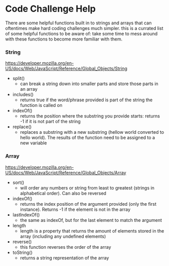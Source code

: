 # Code Challenge Help
There are some helpful functions built in to strings and arrays that can oftentimes make hard coding challenges much simpler. this is a currated list of some helpful functions to be aware of: take some time to mess around with these functions to become more familiar with them.

### String
https://developer.mozilla.org/en-US/docs/Web/JavaScript/Reference/Global_Objects/String

- split()
    - can break a string down into smaller parts and store those parts in an array
- includes()
    - returns true if the word/phrase provided is part of the string the function is called on
- indexOf()
    - returns the position where the substring you provide starts: returns -1 if it is not part of the string
- replace()
    - replaces a substring with a new substring (hellow world converted to hello world). The results of the function need to be assigned to a new variable
### Array
https://developer.mozilla.org/en-US/docs/Web/JavaScript/Reference/Global_Objects/Array

- sort()
    - will order any numbers or string from least to greatest (strings in alphabetical order). Can also be reversed
- indexOf()
    - returns the index position of the argument provided (only the first instance). Returns -1 if the element is not in the array
- lastIndexOf()
    - the same as indexOf, but for the last element to match the argument
- length
    - length is a property that returns the amount of elements stored in the array (including any undefined elements)
- reverse()
    - this function reverses the order of the array
- toString()
    - returns a string representation of the array
